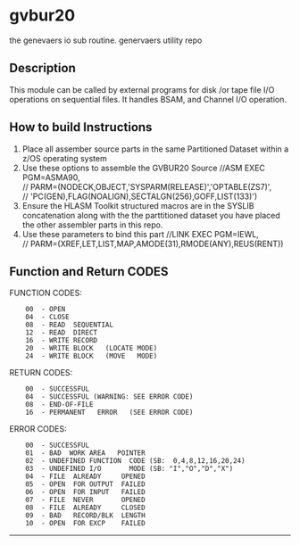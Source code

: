 # gvbur20
the genevaers io sub routine.
genervaers utility repo

## Description

This module can be called by external programs for disk /or tape file I/O operations on sequential files.
It handles BSAM, and Channel I/O operation.  

## How to build Instructions

1.   Place all assember source parts in the same Partitioned Dataset within a z/OS operating system
2.   Use these options to assemble the GVBUR20 Source
//ASM      EXEC PGM=ASMA90,                                  
// PARM=(NODECK,OBJECT,'SYSPARM(RELEASE)','OPTABLE(ZS7)',    
// 'PC(GEN),FLAG(NOALIGN),SECTALGN(256),GOFF,LIST(133)')     
3.  Ensure the HLASM Toolkit structured macros are in the SYSLIB concatenation along with the
    the parttitioned dataset you have placed the other assembler parts in this repo.
4.    Use these parameters to bind this part
//LINK     EXEC PGM=IEWL,                                      
// PARM=(XREF,LET,LIST,MAP,AMODE(31),RMODE(ANY),REUS(RENT))      

## Function and Return CODES

  FUNCTION CODES:                                              

        00  - OPEN                                             
        04  - CLOSE                                            
        08  - READ  SEQUENTIAL                                 
        12  - READ  DIRECT                                     
        16  - WRITE RECORD                                     
        20  - WRITE BLOCK   (LOCATE MODE)                      
        24  - WRITE BLOCK   (MOVE   MODE)                      

  RETURN CODES:                                                

        00  - SUCCESSFUL                                       
        04  - SUCCESSFUL (WARNING: SEE ERROR CODE)             
        08  - END-OF-FILE                                      
        16  - PERMANENT   ERROR   (SEE ERROR CODE)             
                                                          

  ERROR CODES:                                                 

        00  - SUCCESSFUL                                       
        01  - BAD  WORK AREA   POINTER                         
        02  - UNDEFINED FUNCTION  CODE (SB:  0,4,8,12,16,20,24)
        03  - UNDEFINED I/O       MODE (SB: "I","O","D","X")   
        04  - FILE  ALREADY     OPENED                         
        05  - OPEN  FOR OUTPUT  FAILED                         
        06  - OPEN  FOR INPUT   FAILED                         
        07  - FILE  NEVER       OPENED                         
        08  - FILE  ALREADY     CLOSED                         
        09  - BAD   RECORD/BLK  LENGTH                         
        10  - OPEN  FOR EXCP    FAILED                         

***************************************************************
